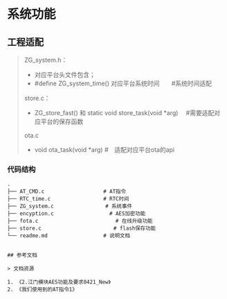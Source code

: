 # 系统功能


## 工程适配

> ZG_system.h：
>
> - 对应平台头文件包含；
> - #define ZG_system_time()  对应平台系统时间　　#系统时间适配
>
> store.c：
>
> - ZG_store_fast() 和 static void store_task(void *arg) 　#需要适配对应平台的保存函数
>
> ota.c
>
> - void ota_task(void *arg)  #　适配对应平台ota的api
>

### 代码结构
```
.
├── AT_CMD.c                   # AT指令
├── RTC_time.c                 # RTC时间
├── ZG_system.c               　# 系统事件
├── encyption.c            　　 　# AES加密功能
├── fota.c               　　　　　　# 在线升级功能
├── store.c               　　　　　# flash保存功能
└── readme.md                  # 说明文档


## 参考文档

> 文档资源

1. 《2.江门模块AES功能及要求0421_New》
2. 《我们使用到的AT指令1》
